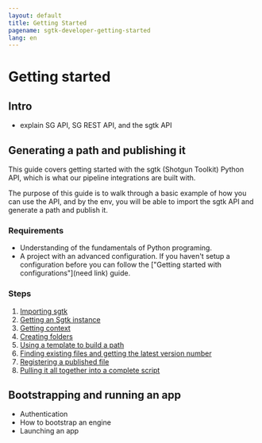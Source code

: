 ```yaml
---
layout: default
title: Getting Started
pagename: sgtk-developer-getting-started
lang: en
---
```


# Getting started

## Intro

- explain SG API, SG REST API, and the sgtk API

## Generating a path and publishing it

This guide covers getting started with the sgtk (Shotgun Toolkit) Python API, 
which is what our pipeline integrations are built with.

The purpose of this guide is to walk through a basic example of how you can use the API, and 
by the env, you will be able to import the sgtk API and generate a path and publish it.

### Requirements

- Understanding of the fundamentals of Python programing. 
- A project with an advanced configuration. If you haven't setup a configuration before you can follow the ["Getting started with configurations"](need link) guide.

### Steps

1. [Importing sgtk](./developer-guides/part-1-importing-sgtk.md)
2. [Getting an Sgtk instance](./developer-guides/part-2-getting-sgtk-instance.md)
3. [Getting context](./developer-guides/part-3-getting-context.md)
4. [Creating folders](./developer-guides/part-4-creating-folders.md)
5. [Using a template to build a path](./developer-guides/part-5-build-a-path.md)
6. [Finding existing files and getting the latest version number](./developer-guides/part-6-find-latest-version.md)
7. [Registering a published file](./developer-guides/part-7-registering-publish.md)
8. [Pulling it all together into a complete script](./developer-guides/part-8-getting-started-complete-script.md)

## Bootstrapping and running an app

- Authentication
- How to bootstrap an engine
- Launching an app
